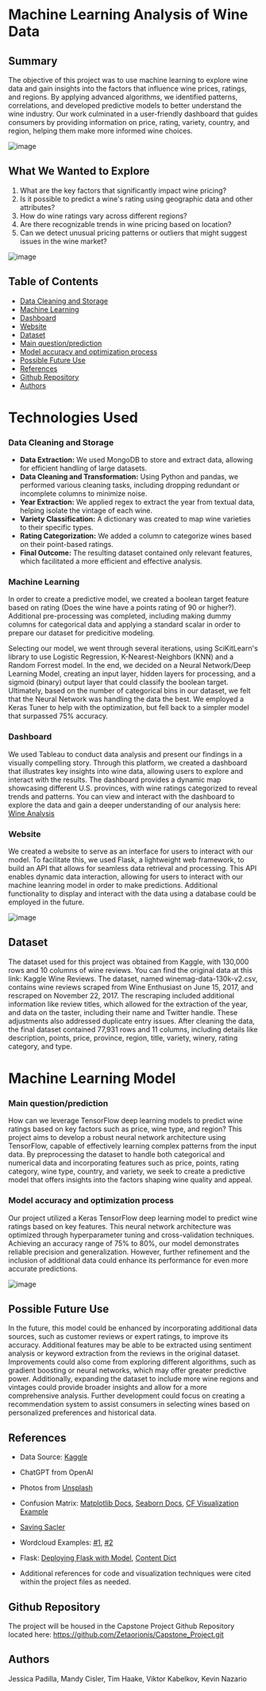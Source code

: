 # Machine Learning Analysis of Wine Data

## Summary
The objective of this project was to use machine learning to explore wine data and gain insights into the factors that influence wine prices, ratings, and regions. By applying advanced algorithms, we identified patterns, correlations, and developed predictive models to better understand the wine industry. Our work culminated in a user-friendly dashboard that guides consumers by providing information on price, rating, variety, country, and region, helping them make more informed wine choices.

![image](https://github.com/Zetaorionis/Capstone_Project/assets/143036776/5170fd6b-a8fc-45c1-9a98-0c9f76f2a0b1)

## What We Wanted to Explore
1. What are the key factors that significantly impact wine pricing?
2. Is it possible to predict a wine's rating using geographic data and other attributes?
3. How do wine ratings vary across different regions?
4. Are there recognizable trends in wine pricing based on location?
5. Can we detect unusual pricing patterns or outliers that might suggest issues in the wine market?

![image](https://github.com/Zetaorionis/Capstone_Project/assets/143036776/84c175be-fdfa-49b8-8246-8342630f60b7)

## Table of Contents


- [Data Cleaning and Storage](#DataCleaningandStorage)
- [Machine Learning](#MachineLearning)
- [Dashboard](#Dashboard)
- [Website](#Website)
- [Dataset](#Dataset)
- [Main question/prediction](#Mainquestion/prediction)
- [Model accuracy and optimization process](#Modelaccuracyandoptimizationprocess)
- [Possible Future Use](#PossibleFutureUse)
- [References](#References)
- [Github Repository](#GithubRepository)
- [Authors](#Authors)

# Technologies Used

### Data Cleaning and Storage
* **Data Extraction:** We used MongoDB to store and extract data, allowing for efficient handling of large datasets.
* **Data Cleaning and Transformation:** Using Python and pandas, we performed various cleaning tasks, including dropping redundant or incomplete columns to minimize noise.
* **Year Extraction:** We applied regex to extract the year from textual data, helping isolate the vintage of each wine.
* **Variety Classification:** A dictionary was created to map wine varieties to their specific types.
* **Rating Categorization:** We added a column to categorize wines based on their point-based ratings.
* **Final Outcome:** The resulting dataset contained only relevant features, which facilitated a more efficient and effective analysis.

### Machine Learning
In order to create a predictive model, we created a boolean target feature based on rating (Does the wine have a points rating of 90 or higher?). Additional pre-processing was completed, including making dummy columns for categorical data and applying a standard scalar in order to prepare our dataset for predicitive modeling. 

Selecting our model, we went through several iterations, using SciKitLearn's library to use Logistic Regression, K-Nearest-Neighbors (KNN) and a Random Forrest model. In the end, we decided on a Neural Network/Deep Learning Model, creating an input layer, hidden layers for processing, and a sigmoid (binary) output layer that could classify the boolean target. Ultimately, based on the number of categorical bins in our dataset, we felt that the Neural Network was handling the data the best. We employed a Keras Tuner to help with the optimization, but fell back to a simpler model that surpassed 75% accuracy. 

### Dashboard
We used Tableau to conduct data analysis and present our findings in a visually compelling story. Through this platform, we created a dashboard that illustrates key insights into wine data, allowing users to explore and interact with the results. The dashboard provides a dynamic map showcasing different U.S. provinces, with wine ratings categorized to reveal trends and patterns. You can view and interact with the dashboard to explore the data and gain a deeper understanding of our analysis here: [Wine Analysis](https://public.tableau.com/app/profile/viktor.kabelkov/viz/WineAnalysis_17149494454560/USProvincesMapperRatingCategory)

### Website
 We created a website to serve as an interface for users to interact with our model. To facilitate this, we used Flask, a lightweight web framework, to build an API that allows for seamless data retrieval and processing. This API enables dynamic data interaction, allowing for users to interact with our machine leanring model in order to make predictions. Additional functionality to display and interact with the data using a database could be employed in the future. 

![image](https://github.com/Zetaorionis/Capstone_Project/assets/143036776/3579ae9b-3dc8-4c6e-bdb4-1b895a1b41f6)


## Dataset
The dataset used for this project was obtained from Kaggle, with 130,000 rows and 10 columns of wine reviews. You can find the original data at this link: Kaggle Wine Reviews. The dataset, named winemag-data-130k-v2.csv, contains wine reviews scraped from Wine Enthusiast on June 15, 2017, and rescraped on November 22, 2017. The rescraping included additional information like review titles, which allowed for the extraction of the year, and data on the taster, including their name and Twitter handle. These adjustments also addressed duplicate entry issues. After cleaning the data, the final dataset contained 77,931 rows and 11 columns, including details like description, points, price, province, region, title, variety, winery, rating category, and type.


# Machine Learning Model

### Main question/prediction
How can we leverage TensorFlow deep learning models to predict wine ratings based on key factors such as price, wine type, and region? This project aims to develop a robust neural network architecture using TensorFlow, capable of effectively learning complex patterns from the input data. By preprocessing the dataset to handle both categorical and numerical data and incorporating features such as price, points, rating category, wine type, country, and variety, we seek to create a predictive model that offers insights into the factors shaping wine quality and appeal.

### Model accuracy and optimization process
Our project utilized a Keras TensorFlow deep learning model to predict wine ratings based on key features. This neural network architecture was optimized through hyperparameter tuning and cross-validation techniques. Achieving an accuracy range of 75% to 80%, our model demonstrates reliable precision and generalization. However, further refinement and the inclusion of additional data could enhance its performance for even more accurate predictions.

![image](https://github.com/Zetaorionis/Capstone_Project/assets/143036776/87d0e726-6495-4b95-a807-b2934af12325)


## Possible Future Use
In the future, this model could be enhanced by incorporating additional data sources, such as customer reviews or expert ratings, to improve its accuracy. Additional features may be able to be extracted using sentiment analysis or keyword extraction from the reviews in the original dataset. Improvements could also come from exploring different algorithms, such as gradient boosting or neural networks, which may offer greater predictive power. Additionally, expanding the dataset to include more wine regions and vintages could provide broader insights and allow for a more comprehensive analysis. Further development could focus on creating a recommendation system to assist consumers in selecting wines based on personalized preferences and historical data.

## References
* Data Source: [Kaggle](https://www.kaggle.com/datasets/zynicide/wine-reviews)
* ChatGPT from OpenAI
* Photos from [Unsplash](https://unsplash.com/)
* Confusion Matrix: [Matplotlib Docs](https://matplotlib.org/stable/), [Seaborn Docs](https://seaborn.pydata.org/generated/seaborn.heatmap.html), [CF Visualization Example](https://medium.com/@dtuk81/confusion-matrix-visualization-fc31e3f30fea)
* [Saving Sacler](https://stackoverflow.com/questions/53152627/saving-standardscaler-model-for-use-on-new-datasets)
* Wordcloud Examples: [#1](https://amueller.github.io/word_cloud/auto_examples/simple.html#sphx-glr-auto-examples-simple-py), [#2](https://www.datacamp.com/tutorial/wordcloud-python)
* Flask: [Deploying Flask with Model](https://www.geeksforgeeks.org/deploy-machine-learning-model-using-flask/), [Content Dict](https://codeburst.io/jinja-2-explained-in-5-minutes-88548486834e)
 
* Additional references for code and visualization techniques were cited within the project files as needed.

## Github Repository
The project will be housed in the Capstone Project Github Repository located here: https://github.com/Zetaorionis/Capstone_Project.git

## Authors
Jessica Padilla, Mandy Cisler, Tim Haake, Viktor Kabelkov, Kevin Nazario
